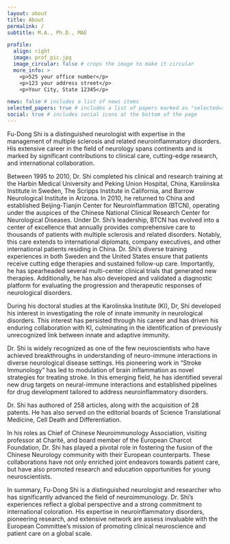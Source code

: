 ```yaml
---
layout: about
title: About
permalink: /
subtitle: M.A., Ph.D., MAE

profile:
  align: right
  image: prof_pic.jpg
  image_circular: false # crops the image to make it circular
  more_info: >
    <p>525 your office number</p>
    <p>123 your address street</p>
    <p>Your City, State 12345</p>

news: false # includes a list of news items
selected_papers: true # includes a list of papers marked as "selected={true}"
social: true # includes social icons at the bottom of the page
---
```


Fu-Dong Shi is a distinguished neurologist with expertise in the management of multiple sclerosis and related neuroinflammatory disorders. His extensive career in the field of neurology spans continents and is marked by significant contributions to clinical care, cutting-edge research, and international collaboration.

Between 1995 to 2010, Dr. Shi completed his clinical and research training at the Harbin Medical University and Peking Union Hospital, China, Karolinska Institute in Sweden, The Scripps Institute in California, and Barrow Neurological Institute in Arizona. In 2010, he returned to China and established Beijing-Tianjin Center for Neuroinflammation (BTCN), operating under the auspices of the Chinese National Clinical Research Center for Neurological Diseases. Under Dr. Shi’s leadership, BTCN has evolved into a center of excellence that annually provides comprehensive care to thousands of patients with multiple sclerosis and related disorders. Notably, this care extends to international diplomats, company executives, and other international patients residing in China. Dr. Shi’s diverse training experiences in both Sweden and the United States ensure that patients receive cutting edge therapies and sustained follow-up care. Importantly, he has spearheaded several multi-center clinical trials that generated new therapies. Additionally, he has also developed and validated a diagnostic platform for evaluating the progression and therapeutic responses of neurological disorders.

During his doctoral studies at the Karolinska Institute (KI), Dr, Shi developed his interest in investigating the role of innate immunity in neurological disorders. This interest has persisted through his career and has driven his enduring collaboration with KI, culminating in the identification of previously unrecognized link between innate and adaptive immunity.

Dr. Shi is widely recognized as one of the few neuroscientists who have achieved breakthroughs in understanding of neuro-immune interactions in diverse neurological disease settings. His pioneering work in “Stroke Immunology” has led to modulation of brain inflammation as novel strategies for treating stroke. In this emerging field, he has identified several new drug targets on neural-immune interactions and established pipelines for drug development tailored to address neuroinflammatory disorders.

Dr. Shi has authored of 258 articles, along with the acquisition of 28 patents. He has also served on the editorial boards of Science Translational Medicine, Cell Death and Differentiation.

In his roles as Chief of Chinese Neuroimmunology Association, visiting professor at Charité, and board member of the European Charcot Foundation, Dr. Shi has played a pivotal role in fostering the fusion of the Chinese Neurology community with their European counterparts. These collaborations have not only enriched joint endeavors towards patient care, but have also promoted research and education opportunities for young neuroscientists.

In summary, Fu-Dong Shi is a distinguished neurologist and researcher who has significantly advanced the field of neuroimmunology. Dr. Shi’s experiences reflect a global perspective and a strong commitment to international coloration. His expertise in neuroinflammatory disorders, pioneering research, and extensive network are assess invaluable with the European Committee’s mission of promoting clinical neuroscience and patient care on a global scale.

